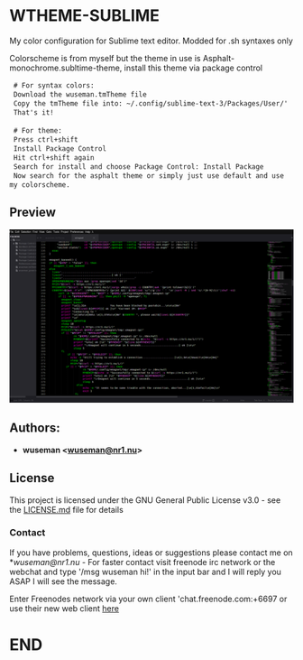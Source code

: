 # WTHEME-SUBLIME

My color configuration for Sublime text editor. Modded for .sh syntaxes only

Colorscheme is from myself but the theme in use is Asphalt-monochrome.subltime-theme, install this theme via package control

     # For syntax colors:
     Download the wuseman.tmTheme file
     Copy the tmTheme file into: ~/.config/sublime-text-3/Packages/User/'
     That's it!

     # For theme:
     Press ctrl+shift
     Install Package Control
     Hit ctrl+shift again
     Search for install and choose Package Control: Install Package
     Now search for the asphalt theme or simply just use default and use my colorscheme.

## Preview

![Screenshot](.previews/wuseman.tmTheme.png)

## Authors: 

* **wuseman <wuseman@nr1.nu\>** 

## License

This project is licensed under the GNU General Public License v3.0 - see the [LICENSE.md](LICENSE.md) file for details

### Contact

  If you have problems, questions, ideas or suggestions please contact me on *_wuseman@nr1.nu_  - For faster contact visit freenode irc network or the webchat and type '/msg wuseman hi!' in the input bar and I will reply you ASAP I will see the message.
  
  Enter Freenodes network via your own client 'chat.freenode.com:+6697 or use their new web client [here](https://webchat.freenode.net/)


# END

